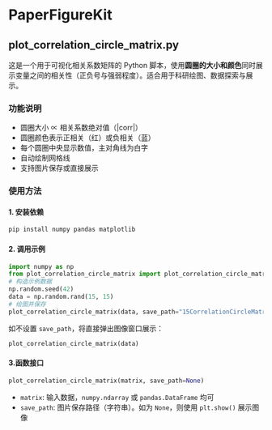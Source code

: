 # PaperFigureKit  
## plot_correlation_circle_matrix.py
这是一个用于可视化相关系数矩阵的 Python 脚本，使用**圆圈的大小和颜色**同时展示变量之间的相关性（正负号与强弱程度）。适合用于科研绘图、数据探索与展示。
### 功能说明
- 圆圈大小 ∝ 相关系数绝对值（|corr|）  
- 圆圈颜色表示正相关（红）或负相关（蓝）  
- 每个圆圈中央显示数值，主对角线为白字  
- 自动绘制网格线  
- 支持图片保存或直接展示  
### 使用方法
#### 1. 安装依赖
```bash
pip install numpy pandas matplotlib
````
#### 2. 调用示例
```python
import numpy as np
from plot_correlation_circle_matrix import plot_correlation_circle_matrix
# 构造示例数据
np.random.seed(42)
data = np.random.rand(15, 15)
# 绘图并保存
plot_correlation_circle_matrix(data, save_path="15CorrelationCircleMatrix_GridFixed.png")
```

如不设置 `save_path`，将直接弹出图像窗口展示：

```python
plot_correlation_circle_matrix(data)
```

#### 3.函数接口

```python
plot_correlation_circle_matrix(matrix, save_path=None)
```

* `matrix`: 输入数据，`numpy.ndarray` 或 `pandas.DataFrame` 均可
* `save_path`: 图片保存路径（字符串）。如为 `None`，则使用 `plt.show()` 展示图像

